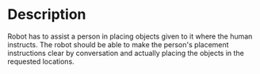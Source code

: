 # Description

Robot has to assist a person in placing objects given to it where the human instructs. The robot should be able to make the person's placement instructions clear by conversation and actually placing the objects in the requested locations.